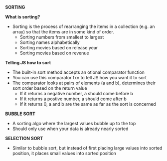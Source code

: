 **SORTING**

**What is sorting?**
- Sorting is the process of rearranging the items in a collection (e.g. an array) so that the items are in some kind of order.
  - Sorting numbers from smallest to largest
  - Sorting names alphabetically
  - Sorting movies based on release year
  - Sorting movies based on revenue

**Telling JS how to sort**
- The built-in sort method accepts an otional comparator function
- You can use this comparator fxn to tell JS how you want it to sort
- The comparator looks at pairs of elements (a and b), determines their sort order based on the return value
  - If it returns a negative number, a should come before b
  - If it returns a postive number, a should come after b
  - If it returns 0, a and b are the same as far as the sort is concerned

**BUBBLE SORT**
- A sorting algo where the largest values bubble up to the top
- Should only use when your data is already nearly sorted

**SELECTION SORT**
- Similar to bubble sort, but instead of first placing large values into sorted position, it places small values into sorted position